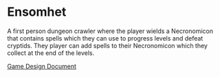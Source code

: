 <!--
███████╗███╗░░██╗░██████╗░█████╗░███╗░░░███╗██╗░░██╗███████╗████████╗
██╔════╝████╗░██║██╔════╝██╔══██╗████╗░████║██║░░██║██╔════╝╚══██╔══╝
█████╗░░██╔██╗██║╚█████╗░██║░░██║██╔████╔██║███████║█████╗░░░░░██║░░░
██╔══╝░░██║╚████║░╚═══██╗██║░░██║██║╚██╔╝██║██╔══██║██╔══╝░░░░░██║░░░
███████╗██║░╚███║██████╔╝╚█████╔╝██║░╚═╝░██║██║░░██║███████╗░░░██║░░░
╚══════╝╚═╝░░╚══╝╚═════╝░░╚════╝░╚═╝░░░░░╚═╝╚═╝░░╚═╝╚══════╝░░░╚═╝░░░                                        
-->

# Ensomhet

A first person dungeon crawler where the player wields a Necronomicon that contains spells which they can use to progress levels and defeat cryptids. They player can add spells to their Necronomicon which they collect at the end of the levels.


[Game Design Document](https://docs.google.com/document/d/17nCSSeE1EpEoT80FvxB79InrPVyyLrO76Wc9rdWzrqI/edit?usp=sharing)
